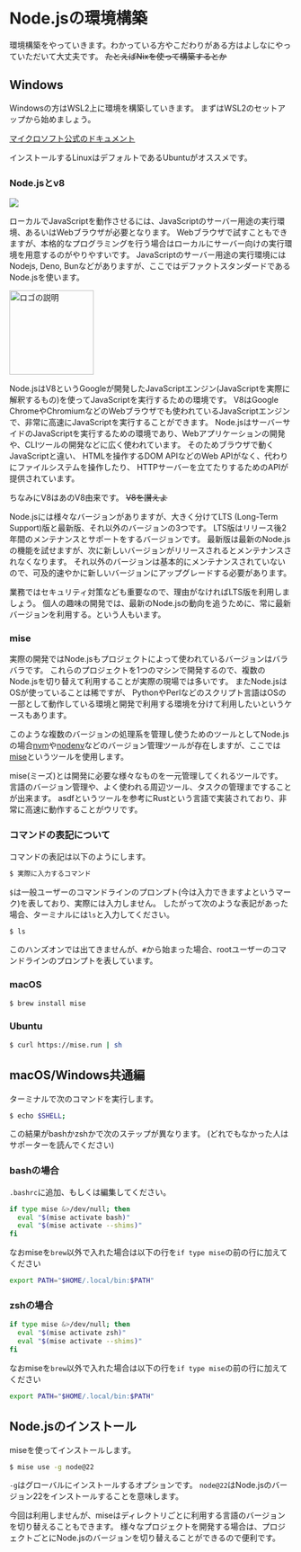 # Node.jsの環境構築

環境構築をやっていきます。わかっている方やこだわりがある方はよしなにやっていただいて大丈夫です。
~~たとえばNixを使って構築するとか~~

## Windows

Windowsの方はWSL2上に環境を構築していきます。
まずはWSL2のセットアップから始めましょう。

[マイクロソフト公式のドキュメント](https://learn.microsoft.com/ja-jp/windows/wsl/install)

インストールするLinuxはデフォルトであるUbuntuがオススメです。


### Node.jsとv8
![](https://nodejs.org/static/logos/nodejsDark.svg)

ローカルでJavaScriptを動作させるには、JavaScriptのサーバー用途の実行環境、あるいはWebブラウザが必要となります。
Webブラウザで試すこともできますが、本格的なプログラミングを行う場合はローカルにサーバー向けの実行環境を用意するのがやりやすいです。
JavaScriptのサーバー用途の実行環境にはNodejs, Deno, Bunなどがありますが、ここではデファクトスタンダードであるNode.jsを使います。

<img src="https://v8.dev/_img/v8.svg" alt="ロゴの説明" width="150" />

Node.jsはV8というGoogleが開発したJavaScriptエンジン(JavaScriptを実際に解釈するもの)を使ってJavaScriptを実行するための環境です。
V8はGoogle ChromeやChromiumなどのWebブラウザでも使われているJavaScriptエンジンで、非常に高速にJavaScriptを実行することができます。
Node.jsはサーバーサイドのJavaScriptを実行するための環境であり、Webアプリケーションの開発や、CLIツールの開発などに広く使われています。
そのためブラウザで動くJavaScriptと違い、 HTMLを操作するDOM APIなどのWeb APIがなく、代わりにファイルシステムを操作したり、 HTTPサーバーを立てたりするためのAPIが提供されています。

ちなみにV8はあのV8由来です。 ~~V8を讃えよ~~

Node.jsには様々なバージョンがありますが、大きく分けてLTS (Long-Term Support)版と最新版、それ以外のバージョンの3つです。
LTS版はリリース後2年間のメンテナンスとサポートをするバージョンです。
最新版は最新のNode.jsの機能を試せますが、次に新しいバージョンがリリースされるとメンテナンスされなくなります。
それ以外のバージョンは基本的にメンテナンスされていないので、可及的速やかに新しいバージョンにアップグレードする必要があります。

業務ではセキュリティ対策なども重要なので、理由がなければLTS版を利用しましょう。
個人の趣味の開発では、最新のNode.jsの動向を追うために、常に最新バージョンを利用する。という人もいます。

### mise
実際の開発ではNode.jsもプロジェクトによって使われているバージョンはバラバラです。
これらのプロジェクトを1つのマシンで開発するので、複数のNode.jsを切り替えて利用することが実際の現場では多いです。
またNode.jsはOSが使っていることは稀ですが、 PythonやPerlなどのスクリプト言語はOSの一部として動作している環境と開発で利用する環境を分けて利用したいというケースもあります。

このような複数のバージョンの処理系を管理し使うためのツールとしてNode.jsの場合[nvm](https://github.com/nvm-sh/nvm)や[nodenv](https://github.com/nodenv/nodenv)などのバージョン管理ツールが存在しますが、ここでは[mise](https://mise.jdx.dev/)というツールを使用します。

mise(ミーズ)とは開発に必要な様々なものを一元管理してくれるツールです。
言語のバージョン管理や、よく使われる周辺ツール、タスクの管理まですることが出来ます。
asdfというツールを参考にRustという言語で実装されており、非常に高速に動作することがウリです。


### コマンドの表記について

コマンドの表記は以下のようにします。

```bash
$ 実際に入力するコマンド
```

`$`は一般ユーザーのコマンドラインのプロンプト(今は入力できますよというマーク)を表しており、実際には入力しません。
したがって次のような表記があった場合、ターミナルには`ls`と入力してください。

```bash
$ ls
```

このハンズオンでは出てきませんが、`#`から始まった場合、rootユーザーのコマンドラインのプロンプトを表しています。

### macOS

```bash
$ brew install mise
```

### Ubuntu

```bash
$ curl https://mise.run | sh
```

## macOS/Windows共通編

ターミナルで次のコマンドを実行します。

```bash
$ echo $SHELL;
```

この結果がbashかzshかで次のステップが異なります。
(どれでもなかった人はサポーターを読んでください)


### bashの場合

`.bashrc`に追加、もしくは編集してください。

```bash
if type mise &>/dev/null; then
  eval "$(mise activate bash)"
  eval "$(mise activate --shims)" 
fi
```

なおmiseを`brew`以外で入れた場合は以下の行を`if type mise`の前の行に加えてください

```bash
export PATH="$HOME/.local/bin:$PATH"
```

### zshの場合

```bash
if type mise &>/dev/null; then
  eval "$(mise activate zsh)"
  eval "$(mise activate --shims)" 
fi
```

なおmiseを`brew`以外で入れた場合は以下の行を`if type mise`の前の行に加えてください

```bash
export PATH="$HOME/.local/bin:$PATH"
```

## Node.jsのインストール

miseを使ってインストールします。

```bash
$ mise use -g node@22
```

`-g`はグローバルにインストールするオプションです。
`node@22`はNode.jsのバージョン22をインストールすることを意味します。

今回は利用しませんが、miseはディレクトリごとに利用する言語のバージョンを切り替えることもできます。
様々なプロジェクトを開発する場合は、プロジェクトごとにNode.jsのバージョンを切り替えることができるので便利です。
